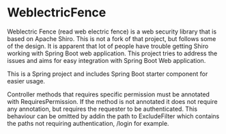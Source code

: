 # WeblectricFence
Weblectric Fence (read web electric fence) is a web security library that is based on Apache Shiro. This is not a fork of that project, but
follows some of the design. It is apparent that lot of people have trouble getting Shiro working with Spring Boot web application. This project
tries to address the issues and aims for easy integration with Spring Boot
Web application.

This is a Spring project and includes Spring Boot starter component for easier usage.

Controller methods that requires specific permission must be annotated with RequiresPermission. If the method is not annotated it does not
require any annotation, but requires the requester to be authenticated. This behaviour can be omitted by addin the path to ExcludeFilter
which contains the paths not requiring authentication, /login for example.
